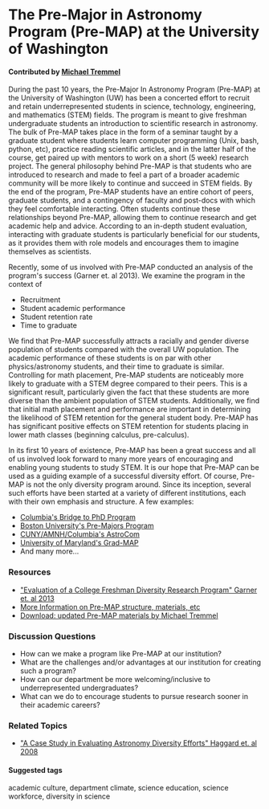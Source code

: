 # The Pre-Major in Astronomy Program (Pre-MAP) at the University of Washington

#### Contributed by [Michael Tremmel](http://staff.washington.edu/mjt29/)

During the past 10 years, the Pre-Major In Astronomy Program (Pre-MAP) at the University of Washington (UW) has been a concerted effort to recruit and retain underrepresented students in science, technology, engineering, and mathematics (STEM) fields. The program is meant to give freshman undergraduate students an introduction to scientific research in astronomy. The bulk of Pre-MAP takes place in the form of a seminar taught by a graduate student where students learn computer programming (Unix, bash, python, etc), practice reading scientific articles, and in the latter half of the course, get paired up with mentors to work on a short (5 week) research project. The general philosophy behind Pre-MAP is that students who are introduced to research and made to feel a part of a broader academic community will be more likely to continue and succeed in STEM fields. By the end of the program, Pre-MAP students have an entire cohort of peers, graduate students, and a contingency of faculty and post-docs with which they feel comfortable interacting. Often students continue these relationships beyond Pre-MAP, allowing them to continue research and get academic help and advice. According to an in-depth student evaluation, interacting with graduate students is particularly beneficial for our students, as it provides them with role models and encourages them to imagine themselves as scientists.

Recently, some of us involved with Pre-MAP conducted an analysis of the program's success (Garner et. al 2013). We examine the program in the context of

* Recruitment
* Student academic performance
* Student retention rate
* Time to graduate

We find that Pre-MAP successfully attracts a racially and gender diverse population of students compared with the overall UW population. The academic performance of these students is on par with other physics/astronomy students, and their time to graduate is similar. Controlling for math placement, Pre-MAP students are noticeably more likely to graduate with a STEM degree compared to their peers. This is a significant result, particularly given the fact that these students are more diverse than the ambient population of STEM students. Additionally, we find that initial math placement and performance are important in determining the likelihood of STEM retention for the general student body. Pre-MAP has has significant positive effects on STEM retention for students placing in lower math classes (beginning calculus, pre-calculus).

In its first 10 years of existence, Pre-MAP has been a great success and all of us involved look forward to many more years of encouraging and enabling young students to study STEM. It is our hope that Pre-MAP can be used as a guiding example of a successful diversity effort. Of course, Pre-MAP is not the only diversity program around. Since its inception, several such efforts have been started at a variety of different institutions, each with their own emphasis and structure. A few examples:

* [Columbia's Bridge to PhD Program](http://academicplanning.columbia.edu/bridge-phd-program-natural-sciences)
* [Boston University's Pre-Majors Program](http://www.bu.edu/astronomy/undergraduate/premap/)
* [CUNY/AMNH/Columbia's AstroCom](http://cunyastro.org/astrocom.html)
* [University of Maryland's Grad-MAP](http://gradmap.astro.umd.edu/)
* And many more...

### Resources 

* ["Evaluation of a College Freshman Diversity Research Program" Garner et. al 2013](http://adsabs.harvard.edu/abs/2013arXiv1311.5486G)
* [More Information on Pre-MAP structure, materials, etc](http://www.astro.washington.edu/users/premap/diy/premap.html)
* [Download: updated Pre-MAP materials by Michael Tremmel](http://staff.washington.edu/mjt29/teaching/DIYPreMap.zip)

### Discussion Questions

* How can we make a program like Pre-MAP at our institution?
* What are the challenges and/or advantages at our institution for creating such a program?
* How can our department be more welcoming/inclusive to underrepresented undergraduates?
* What can we do to encourage students to pursue research sooner in their academic careers?

### Related Topics

* ["A Case Study in Evaluating Astronomy Diversity Efforts" Haggard et. al 2008](http://csma.aas.org/spectrum_files/spectrum_Jun08.pdf)

#### Suggested tags

academic culture, department climate, science education, science workforce, diversity in science
